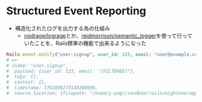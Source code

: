# Structured Event Reporting

* 構造化されたログを出力する為の仕組み
  * [roidrage/lograge](https://github.com/roidrage/lograge)とか、[reidmorrison/semantic_logger](https://github.com/reidmorrison/semantic_logger/)を使って行っていたことを、Rails標準の機能で出来るようになった


```ruby
Rails.event.notify("user.signup", user_id: 123, email: "user@example.com")
# =>
# {name: "user.signup",
#  payload: {user_id: 123, email: "[FILTERED]"},
#  tags: {},
#  context: {},
#  timestamp: 1761898273130188096,
#  source_location: {filepath: "/home/y-yagi/sandbox/rails/eightone/app/controllers/users_controller.rb", lineno: 6, label: "UsersController#index"}}
```
